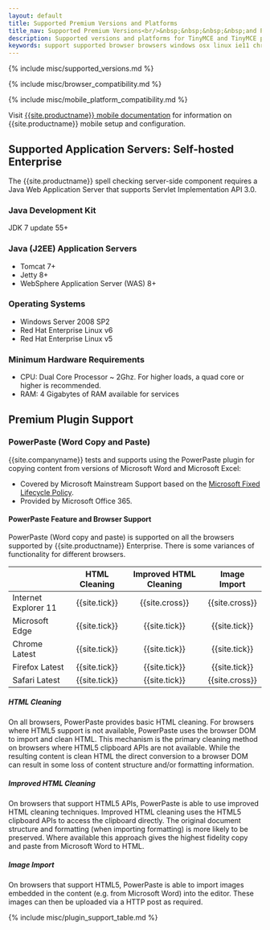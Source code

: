 ```yaml
---
layout: default
title: Supported Premium Versions and Platforms
title_nav: Supported Premium Versions<br/>&nbsp;&nbsp;&nbsp;&nbsp;and Platforms
description: Supported versions and platforms for TinyMCE and TinyMCE premium features.
keywords: support supported browser browsers windows osx linux ie11 chrome firefox safari mobile premium self-hosted selfhosted
---
```


{% include misc/supported_versions.md %}

{% include misc/browser_compatibility.md %}

{% include misc/mobile_platform_compatibility.md %}

Visit [{{site.productname}} mobile documentation]({{site.baseurl}}/mobile) for information on {{site.productname}} mobile setup and configuration.

## Supported Application Servers: Self-hosted Enterprise

The {{site.productname}} spell checking server-side component requires a Java Web Application Server that supports Servlet Implementation API 3.0.

### Java Development Kit

JDK 7 update 55+

### Java (J2EE) Application Servers

* Tomcat 7+
* Jetty 8+
* WebSphere Application Server (WAS) 8+

### Operating Systems

* Windows Server 2008 SP2
* Red Hat Enterprise Linux v6
* Red Hat Enterprise Linux v5

### Minimum Hardware Requirements

* CPU:  Dual Core Processor ~ 2Ghz. For higher loads, a quad core or higher is recommended.
* RAM: 4 Gigabytes of RAM available for services

## Premium Plugin Support

### PowerPaste (Word Copy and Paste)

{{site.companyname}} tests and supports using the PowerPaste plugin for copying content from versions of Microsoft Word and Microsoft Excel:
* Covered by Microsoft Mainstream Support based on the [Microsoft Fixed Lifecycle Policy](https://support.microsoft.com/en-us/help/14085/fixed-lifecycle-policy).
* Provided by Microsoft Office 365.

#### PowerPaste Feature and Browser Support

PowerPaste (Word copy and paste) is supported on all the browsers supported by {{site.productname}} Enterprise. There is some variances of functionality for different browsers.

|                      | HTML Cleaning | Improved HTML Cleaning | Image Import  |
|----------------------| :-----------: | :--------------------: | :-----------: |
| Internet Explorer 11 | {{site.tick}} | {{site.cross}}         | {{site.cross}}|
| Microsoft Edge       | {{site.tick}} | {{site.tick}}          | {{site.tick}} |
| Chrome Latest        | {{site.tick}} | {{site.tick}}          | {{site.tick}} |
| Firefox Latest       | {{site.tick}} | {{site.tick}}          | {{site.tick}} |
| Safari Latest        | {{site.tick}} | {{site.tick}}          | {{site.cross}}|

##### HTML Cleaning

On all browsers, PowerPaste provides basic HTML cleaning. For browsers where HTML5 support is not available, PowerPaste uses the browser DOM to import and clean HTML. This mechanism is the primary cleaning method on browsers where HTML5 clipboard APIs are not available. While the resulting content is clean HTML the direct conversion to a browser DOM can result in some loss of content structure and/or formatting information.

##### Improved HTML Cleaning

On browsers that support HTML5 APIs, PowerPaste is able to use improved HTML cleaning techniques.  Improved HTML cleaning uses the HTML5 clipboard APIs to access the clipboard directly. The original document structure and formatting (when importing formatting) is more likely to be preserved. Where available this approach gives the highest fidelity copy and paste from Microsoft Word to HTML.

##### Image Import

On browsers that support HTML5, PowerPaste is able to import images embedded in the content (e.g. from Microsoft Word) into the editor.  These images can then be uploaded via a HTTP post as required.

{% include misc/plugin_support_table.md %}

